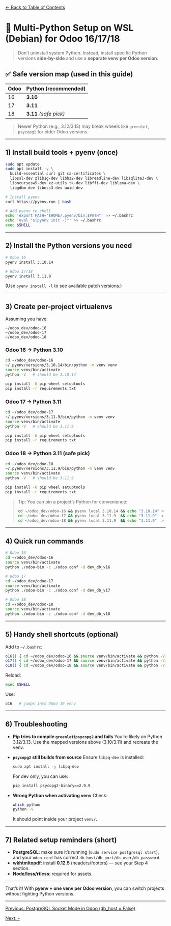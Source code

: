 [← Back to Table of Contents](../README.md#table-of-contents)


# 🐍 Multi-Python Setup on WSL (Debian) for Odoo 16/17/18

> Don’t uninstall system Python. Instead, install specific Python versions **side-by-side** and use a **separate venv per Odoo version**.

## ✅ Safe version map (used in this guide)

| Odoo | Python (recommended)   |
| ---- | ---------------------- |
| 16   | **3.10**               |
| 17   | **3.11**               |
| 18   | **3.11** *(safe pick)* |

> Newer Python (e.g., 3.12/3.13) may break wheels like `greenlet`, `psycopg2` for older Odoo versions.

---

## 1) Install build tools + pyenv (once)

```bash
sudo apt update
sudo apt install -y \
  build-essential curl git ca-certificates \
  libssl-dev zlib1g-dev libbz2-dev libreadline-dev libsqlite3-dev \
  libncursesw5-dev xz-utils tk-dev libffi-dev liblzma-dev \
  libgdbm-dev libnss3-dev uuid-dev

# Install pyenv
curl https://pyenv.run | bash

# Add pyenv to shell
echo 'export PATH="$HOME/.pyenv/bin:$PATH"' >> ~/.bashrc
echo 'eval "$(pyenv init -)"' >> ~/.bashrc
exec $SHELL
```

---

## 2) Install the Python versions you need

```bash
# Odoo 16
pyenv install 3.10.14

# Odoo 17/18
pyenv install 3.11.9
```

(Use `pyenv install -l` to see available patch versions.)

---

## 3) Create per-project virtualenvs

Assuming you have:

```
~/odoo_dev/odoo-16
~/odoo_dev/odoo-17
~/odoo_dev/odoo-18
```

### Odoo 16 → Python 3.10

```bash
cd ~/odoo_dev/odoo-16
~/.pyenv/versions/3.10.14/bin/python -m venv venv
source venv/bin/activate
python -V   # should be 3.10.14

pip install -U pip wheel setuptools
pip install -r requirements.txt
```

### Odoo 17 → Python 3.11

```bash
cd ~/odoo_dev/odoo-17
~/.pyenv/versions/3.11.9/bin/python -m venv venv
source venv/bin/activate
python -V   # should be 3.11.9

pip install -U pip wheel setuptools
pip install -r requirements.txt
```

### Odoo 18 → Python 3.11 (safe pick)

```bash
cd ~/odoo_dev/odoo-18
~/.pyenv/versions/3.11.9/bin/python -m venv venv
source venv/bin/activate
python -V   # should be 3.11.9

pip install -U pip wheel setuptools
pip install -r requirements.txt
```

> Tip: You can pin a project’s Python for convenience:
>
> ```bash
> cd ~/odoo_dev/odoo-16 && pyenv local 3.10.14 && echo "3.10.14" > .python-version
> cd ~/odoo_dev/odoo-17 && pyenv local 3.11.9  && echo "3.11.9"  > .python-version
> cd ~/odoo_dev/odoo-18 && pyenv local 3.11.9  && echo "3.11.9"  > .python-version
> ```

---

## 4) Quick run commands

```bash
# Odoo 16
cd ~/odoo_dev/odoo-16
source venv/bin/activate
python ./odoo-bin -c ./odoo.conf -d dev_db_v16
```

```bash
# Odoo 17
cd ~/odoo_dev/odoo-17
source venv/bin/activate
python ./odoo-bin -c ./odoo.conf -d dev_db_v17
```

```bash
# Odoo 18
cd ~/odoo_dev/odoo-18
source venv/bin/activate
python ./odoo-bin -c ./odoo.conf -d dev_db_v18
```

---

## 5) Handy shell shortcuts (optional)

Add to `~/.bashrc`:

```bash
o16() { cd ~/odoo_dev/odoo-16 && source venv/bin/activate && python -V; }
o17() { cd ~/odoo_dev/odoo-17 && source venv/bin/activate && python -V; }
o18() { cd ~/odoo_dev/odoo-18 && source venv/bin/activate && python -V; }
```

Reload:

```bash
exec $SHELL
```

Use:

```bash
o16   # jumps into Odoo 16 venv
```

---

## 6) Troubleshooting

* **Pip tries to compile `greenlet`/`psycopg2` and fails**
  You’re likely on Python 3.12/3.13. Use the mapped versions above (3.10/3.11) and recreate the venv.

* **`psycopg2` still builds from source**
  Ensure `libpq-dev` is installed:

  ```bash
  sudo apt install -y libpq-dev
  ```

  For dev only, you can use:

  ```bash
  pip install psycopg2-binary==2.9.9
  ```

* **Wrong Python when activating venv**
  Check:

  ```bash
  which python
  python -V
  ```

  It should point inside your project `venv/`.

---

## 7) Related setup reminders (short)

* **PostgreSQL**: make sure it’s running (`sudo service postgresql start`), and your `odoo.conf` has correct `db_host/db_port/db_user/db_password`.
* **wkhtmltopdf**: install **0.12.5** (headers/footers) — see your Step 4 section.
* **Node/less/rtlcss**: required for assets.

---

That’s it! With **pyenv + one venv per Odoo version**, you can switch projects without fighting Python versions.


---


[Previous: PostgreSQL Socket Mode in Odoo (db_host = False)](./07-odoo-socket-mode.md)

[Next: -]()
